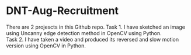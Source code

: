 # DNT-Aug-Recruitment

There are 2 projescts in this Github repo. 
Task 1. I have sketched an image using Uncanny edge detection method in OpenCV using Python.  
Task 2. I have taken a video and produced its reversed and slow motion version using OpenCV in Python.
